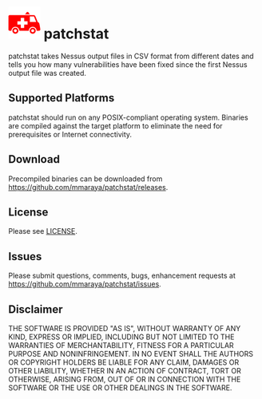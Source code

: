 ![patchstat logo](icon.png "patchstat") patchstat 
==================================================

patchstat takes Nessus output files in CSV format from different dates and tells you how many vulnerabilities have been fixed since the first Nessus output file was created.

Supported Platforms
-------------------

patchstat should run on any POSIX-compliant operating system. Binaries are compiled against the target platform to eliminate the need for prerequisites or Internet connectivity.

Download
--------

Precompiled binaries can be downloaded from https://github.com/mmaraya/patchstat/releases.

License
-------

Please see [LICENSE](LICENSE.md).

Issues
------

Please submit questions, comments, bugs, enhancement requests at https://github.com/mmaraya/patchstat/issues.

Disclaimer
----------

THE SOFTWARE IS PROVIDED "AS IS", WITHOUT WARRANTY OF ANY KIND, EXPRESS OR IMPLIED, INCLUDING BUT NOT LIMITED TO THE WARRANTIES OF MERCHANTABILITY, FITNESS FOR A PARTICULAR PURPOSE AND NONINFRINGEMENT. IN NO EVENT SHALL THE AUTHORS OR COPYRIGHT HOLDERS BE LIABLE FOR ANY CLAIM, DAMAGES OR OTHER LIABILITY, WHETHER IN AN ACTION OF CONTRACT, TORT OR OTHERWISE, ARISING FROM, OUT OF OR IN CONNECTION WITH THE SOFTWARE OR THE USE OR OTHER DEALINGS IN THE SOFTWARE.
